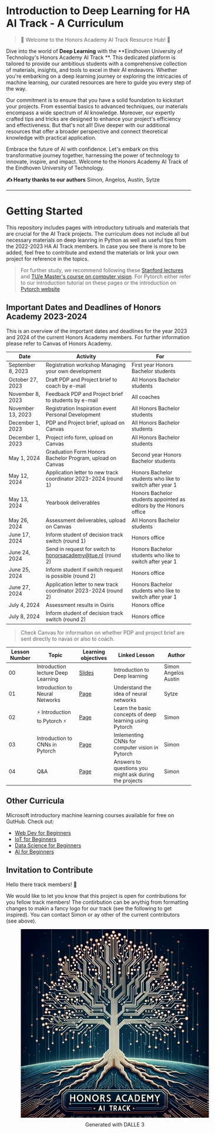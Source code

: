 
# Introduction to Deep Learning for HA AI Track - A Curriculum

> 🤩  Welcome to the Honors Academy AI Track Resource Hub! 🤩

Dive into the world of  **Deep Learning** with the  **Eindhoven University of Technology's Honors Academy AI Track **. This dedicated platform is tailored to provide our ambitious students with a comprehensive collection of materials, insights, and tools to excel in their AI endeavors. Whether you're embarking on a deep learning journey or exploring the intricacies of machine learning, our curated resources are here to guide you every step of the way.

Our commitment is to ensure that you have a solid foundation to kickstart your projects. From essential basics to advanced techniques, our materials encompass a wide spectrum of AI knowledge. Moreover, our expertly crafted tips and tricks are designed to enhance your project's efficiency and effectiveness. But that's not all! Dive deeper with our additional resources that offer a broader perspective and connect theoretical knowledge with practical application.

Embrace the future of AI with confidence. Let's embark on this transformative journey together, harnessing the power of technology to innovate, inspire, and impact. Welcome to the Honors Academy AI Track of the Eindhoven University of Technology.


**✍️ Hearty thanks to our authors** Simon, Angelos, Austin, Sytze


---

# Getting Started

This repository includes pages with introductory tutiruals and materials that are crucial for the AI Track projects.
The curriculum does not include all but necessary materials on deep leanring in Python as well as useful tips from the 2022-2023 HA AI Track members. In case you see there is more to be added, feel free to contribute and extend the materials or link your own project for reference in the topics. 

> For further study, we recommend following these [Stanford lectures](https://www.youtube.com/watch?v=vT1JzLTH4G4&list=PLf7L7Kg8_FNxHATtLwDceyh72QQL9pvpQ&index=1) and [TU/e Master's course on computer vision](http://vca.ele.tue.nl/C418-V3-Convolutional-neural-networks-for-computer-vision.html). For Pytorch either refer to our introduction tutorial on these pages or the introduction on [Pytorch website](https://pytorch.org/tutorials/beginner/deep_learning_60min_blitz.html)




## Important Dates and Deadlines of Honors Academy 2023-2024

This is an overview of the important dates and deadlines for the year 2023 and 2024 of the current Honors Academy members. For further information please refer to Canvas of Honors Academy.

| Date               | Activity                                                                                                          | For                                                               |
|--------------------|-------------------------------------------------------------------------------------------------------------------|-------------------------------------------------------------------|
| September 8, 2023  | Registration workshop Managing your own development                                                                | First year Honors Bachelor students                               |
| October 27, 2023   | Draft PDP and Project brief to coach by e-mail                                                                     | All Honors Bachelor students                                      |
| November 8, 2023   | Feedback PDP and Project brief to students by e-mail                                                               | All coaches                                                       |
| November 13, 2023  | Registration Inspiration event Personal Development                                                                | All Honors Bachelor students                                      |
| December 1, 2023   | PDP and Project brief, upload on Canvas                                                                            | All Honors Bachelor students                                      |
| December 1, 2023   | Project info form, upload on Canvas                                                                                | All Honors Bachelor students                                      |
| May 1, 2024        | Graduation Form Honors Bachelor Program, upload on Canvas                                                          | Second year Honors Bachelor students                              |
| May 12, 2024       | Application letter to new track coordinator 2023-2024 (round 1)                                                   | Honors Bachelor students who like to switch after year 1          |
| May 13, 2024       | Yearbook deliverables                                                                                             | Honors Bachelor students appointed as editors by the Honors office|
| May 26, 2024       | Assessment deliverables, upload on Canvas                                                                          | All Honors Bachelor students                                      |
| June 17, 2024      | Inform student of decision track switch (round 1)                                                                  | Honors office                                                     |
| June 24, 2024      | Send in request for switch to honorsacademy@tue.nl (round 2)                                                       | Honors Bachelor students who like to switch after year 1          |
| June 25, 2024      | Inform student if switch request is possible (round 2)                                                             | Honors office                                                     |
| June 27, 2024      | Application letter to new track coordinator 2023-2024 (round 2)                                                   | Honors Bachelor students who like to switch after year 1          |
| July 4, 2024       | Assessment results in Osiris                                                                                       | Honors office                                                     |
| July 8, 2024       | Inform student of decision track switch (round 2)                                                                  | Honors office                                                     |

> Check Canvas for informaiton on whether PDP and project brief are sent directly to navas or also to coach.




| Lesson Number |     Topic     | Learning objectives     |        Linked Lesson    | Author     |
| ----------- | ---------- | ---------------------- | -------------------- | ---------- |
|      00       |              Introduction lecture Deep Learning               |      [Slides](https://tu-e-honors-academy-ai-track.github.io/DeepL_Intro/Convolutional_Neural_Networks_lecture.pdf)       | Introduction to Deep learning                                          |                                             Simon Angelos Austin                                             |                       Simon Austin Angelos                     |
|      01       |              Introduction to Neural Networks                |      [Page](./1-NN/README.md)       | Understand the idea of neural networks                                           |                                             Sytze                                             |                       Sytze                       |
|      02       |              ⚡️ Introduction to Pytorch ⚡️                |      [Page](./2-Introduction_to_Pytorch/README.md)       | Learn the basic concepts of deep learning using Pytorch                                           |                                             Simon                                             |                       Simon                       |
|      03       |               Introduction to CNNs in Pytorch                |      [Page](./3-CNN/README.md)       | Imlementing CNNs for computer vision in Pytorch                                           |                                             Simon                                             |                       Simon                       |
|      04       |               Q&A              |      [Page](./4-Q&A/README.md)       |Answers to questions you might ask during the projects                                           |                                             Simon                                             |                       Simon                       |


<!-- https://tu-e-honors-academy-ai-track.github.io/DeepL_Intro/2-Introduction_to_Pytorch/README.md -->

## Other Curricula

Microsoft introductory machine learning courses available for free on GutHub. Check out:

- [Web Dev for Beginners](https://aka.ms/webdev-beginners)
- [IoT for Beginners](https://aka.ms/iot-beginners)
- [Data Science for Beginners](https://aka.ms/datascience-beginners)
- [AI for Beginners](https://aka.ms/ai-beginners)

## Invitation to Contribute

Hello there track members! 👋

We would like to let you know that this project is open for contributions for you fellow track members! The contirbution can be anythig from formatting changes to makin a fancy logo for our track (see the following to get inspired). You can contact Simon or ay other of the current contributors (see above).
<link rel="stylesheet" href="./styles.css">
<!-- <img src="Logo_inspiration.png" width="512" height="512" /> -->
<figure style="display: flex; flex-direction: column; align-items: center; text-align: center; width: 512px;">
    <img src="Logo_inspiration.png" width="512" height="512" />
    <figcaption style="margin-top: 10px;">Generated with DALLE 3</figcaption>
</figure>
